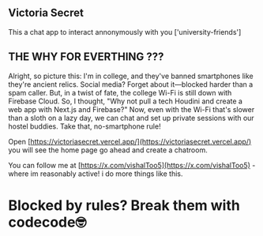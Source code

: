 ## Victoria Secret 

This a chat app to interact annonymously with you ['university-friends']

## THE WHY FOR EVERTHING ???

Alright, so picture this: I'm in college, and they've banned smartphones like they're ancient relics. Social media? Forget about it—blocked harder than a spam caller. But, in a twist of fate, the college Wi-Fi is still down with Firebase Cloud. So, I thought, "Why not pull a tech Houdini and create a web app with Next.js and Firebase?" Now, even with the Wi-Fi that's slower than a sloth on a lazy day, we can chat and set up private sessions with our hostel buddies. Take that, no-smartphone rule!


Open [https://victoriasecret.vercel.app/](https://victoriasecret.vercel.app/) you will see the home page go ahead and create a chatroom.


You can follow me at [https://x.com/vishalToo5](https://x.com/vishalToo5) - where im reasonably active!
i do more things like this.


# Blocked by rules? Break them with codecode🤓

